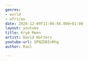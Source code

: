 ```yaml
---
genres:
- world
- african
date: 2020-12-09T11:06:56.000+01:00
layout: youtube
title: Kryé Mwen
artist: David Walters
youtube-url: OPNZDBInRhg
author: Raul

---
```

